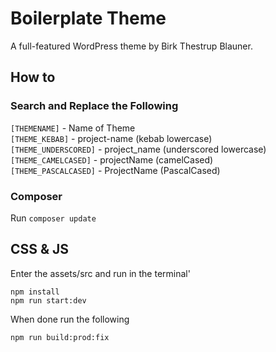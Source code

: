 Boilerplate Theme
=============

A full-featured WordPress theme by Birk Thestrup Blauner.

## How to

### Search and Replace the Following

`[THEMENAME]` - Name of Theme  
`[THEME_KEBAB]` - project-name (kebab lowercase)  
`[THEME_UNDERSCORED]` - project_name (underscored lowercase)  
`[THEME_CAMELCASED]` - projectName (camelCased)  
`[THEME_PASCALCASED]` - ProjectName (PascalCased)  

### Composer

Run `composer update`

## CSS & JS

Enter the assets/src and run in the terminal'

`npm install`  
`npm run start:dev`

When done run the following

`npm run build:prod:fix`

